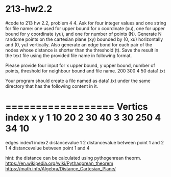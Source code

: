 # 213-hw2.2
#code to 213 hw 2.2, problem 4
4. Ask for four integer values and one string for file name: one used for upper bound for x coordinate (xu), one for upper bound for y coordinate (yu), and one for number of points (N). Generate N randome points on the cartesian plane (xy) bounded by (0, xu) horizontally and (0, yu) vertically. Also generate an edge bond for each pair of the nodes whose distance is shorter than the threshold (t). Save the result in the text file using the provided file name in following format.

Please provide four input for x upper bound, y upper bound, number of points, threshold for neighbour bound and file name. 
200 300 4 50 data1.txt

Your program should create a file named as data1.txt under the same directory that has the following content in it.

==================
Vertics
index  x  y
1      10 20
2      30 40
3      30 250
4      34 10
===================
edges
index1 index2   distancevalue
1      2        distancevalue between point 1 and 2
1      4        distancevalue between point 1 and 4



hint: the distance can be calculated using pythogenrean theorm. 
https://en.wikipedia.org/wiki/Pythagorean_theorem
https://math.info/Algebra/Distance_Cartesian_Plane/

